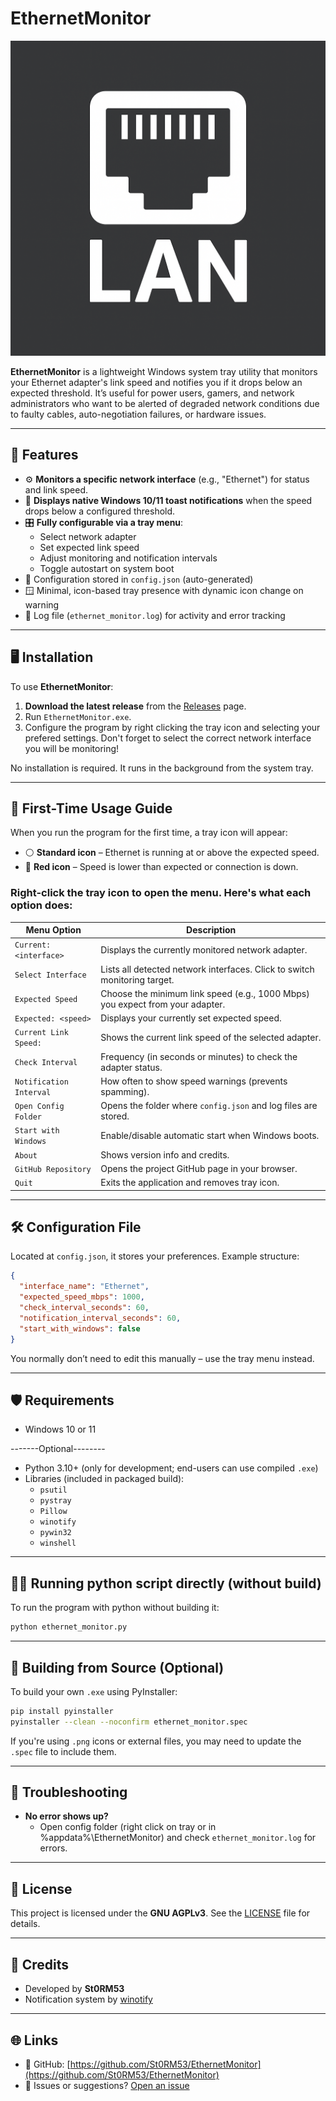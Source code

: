# EthernetMonitor

![icon](./logo.png) <!-- Optional: Replace with actual path or badge -->

**EthernetMonitor** is a lightweight Windows system tray utility that monitors your Ethernet adapter's link speed and notifies you if it drops below an expected threshold. It’s useful for power users, gamers, and network administrators who want to be alerted of degraded network conditions due to faulty cables, auto-negotiation failures, or hardware issues.

---

## 🚀 Features

- ⚙️ **Monitors a specific network interface** (e.g., "Ethernet") for status and link speed.
- 🔔 **Displays native Windows 10/11 toast notifications** when the speed drops below a configured threshold.
- 🎛️ **Fully configurable via a tray menu**:
  - Select network adapter
  - Set expected link speed
  - Adjust monitoring and notification intervals
  - Toggle autostart on system boot
- 📁 Configuration stored in `config.json` (auto-generated)
- 🪟 Minimal, icon-based tray presence with dynamic icon change on warning
- 📜 Log file (`ethernet_monitor.log`) for activity and error tracking

---

## 🖥️ Installation

To use **EthernetMonitor**:

1. **Download the latest release** from the [Releases](https://github.com/St0RM53/EthernetMonitor/releases) page.
2. Run `EthernetMonitor.exe`.
3. Configure the program by right clicking the tray icon and selecting your prefered settings. Don't forget to select the correct network interface you will be monitoring!

No installation is required. It runs in the background from the system tray.

---

## 🧭 First-Time Usage Guide

When you run the program for the first time, a tray icon will appear:

- ⚪ **Standard icon** – Ethernet is running at or above the expected speed.
- 🔴 **Red icon** – Speed is lower than expected or connection is down.

### Right-click the tray icon to open the menu. Here's what each option does:

| **Menu Option**                     | **Description**                                                                 |
|------------------------------------|---------------------------------------------------------------------------------|
| `Current: <interface>`             | Displays the currently monitored network adapter.                              |
| `Select Interface`                 | Lists all detected network interfaces. Click to switch monitoring target.      |
| `Expected Speed`                   | Choose the minimum link speed (e.g., 1000 Mbps) you expect from your adapter.  |
| `Expected: <speed>`                | Displays your currently set expected speed.                                    |
| `Current Link Speed:`              | Shows the current link speed of the selected adapter.                          |
| `Check Interval`                   | Frequency (in seconds or minutes) to check the adapter status.                 |
| `Notification Interval`            | How often to show speed warnings (prevents spamming).                          |
| `Open Config Folder`               | Opens the folder where `config.json` and log files are stored.                 |
| `Start with Windows`               | Enable/disable automatic start when Windows boots.                             |
| `About`                            | Shows version info and credits.                                                |
| `GitHub Repository`                | Opens the project GitHub page in your browser.                                 |
| `Quit`                             | Exits the application and removes tray icon.                                   |

---

## 🛠️ Configuration File

Located at `config.json`, it stores your preferences. Example structure:

```json
{
  "interface_name": "Ethernet",
  "expected_speed_mbps": 1000,
  "check_interval_seconds": 60,
  "notification_interval_seconds": 60,
  "start_with_windows": false
}
```

You normally don’t need to edit this manually – use the tray menu instead.

---

## 🛡️ Requirements

- Windows 10 or 11
  
-------Optional--------
- Python 3.10+ (only for development; end-users can use compiled `.exe`)
- Libraries (included in packaged build):
  - `psutil`
  - `pystray`
  - `Pillow`
  - `winotify`
  - `pywin32`
  - `winshell`

---

## 🏃‍♂️ Running python script directly (without build)

To run the program with python without building it:

```bash
python ethernet_monitor.py
```

---

## 🧰 Building from Source (Optional)

To build your own `.exe` using PyInstaller:

```bash
pip install pyinstaller
pyinstaller --clean --noconfirm ethernet_monitor.spec
```

If you're using `.png` icons or external files, you may need to update the `.spec` file to include them.

---

## 🐞 Troubleshooting

- **No error shows up?**
  - Open config folder (right click on tray or in %appdata%\EthernetMonitor\) and check `ethernet_monitor.log` for errors.
    
---

## 📜 License

This project is licensed under the **GNU AGPLv3**. See the [LICENSE](LICENSE) file for details.

---

## 🤝 Credits

- Developed by **St0RM53**
- Notification system by [winotify](https://github.com/versa-syahptr/winotify)

---

## 🌐 Links

- 🔗 GitHub: [https://github.com/St0RM53/EthernetMonitor](https://github.com/St0RM53/EthernetMonitor)
- 💬 Issues or suggestions? [Open an issue](https://github.com/St0RM53/EthernetMonitor/issues)
